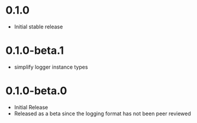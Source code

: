 # 0.1.0

 - Initial stable release

# 0.1.0-beta.1

 - simplify logger instance types

# 0.1.0-beta.0

 - Initial Release
 - Released as a beta since the logging format has not been peer reviewed
